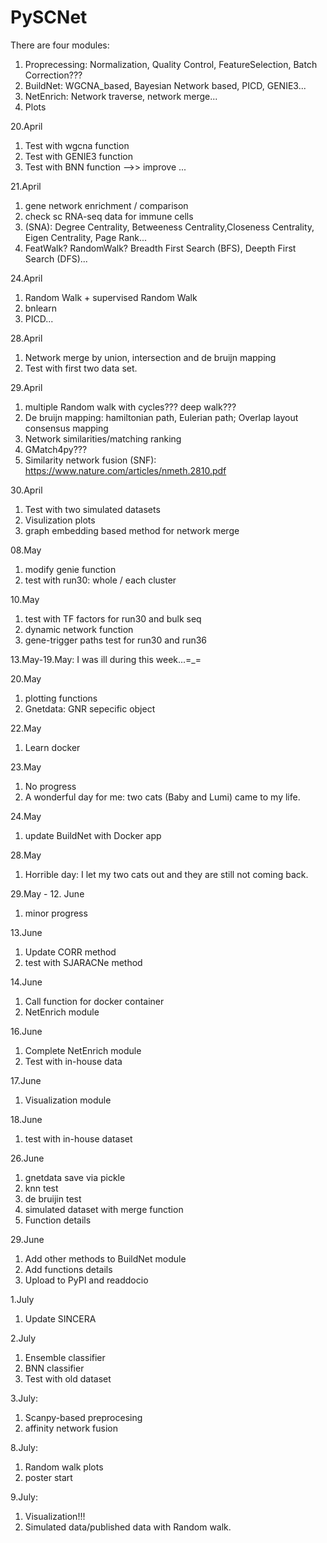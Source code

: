 # PySCNet
There are four modules:
1) Proprecessing: Normalization, Quality Control, FeatureSelection, Batch Correction???
2) BuildNet: WGCNA_based, Bayesian Network based, PICD, GENIE3...
3) NetEnrich: Network traverse, network merge...
4) Plots

20.April
1) Test with wgcna function
2) Test with GENIE3 function
3) Test with BNN function -->> improve
...

21.April
1) gene network enrichment / comparison
2) check sc RNA-seq data for immune cells
3) (SNA): Degree Centrality, Betweeness Centrality,Closeness Centrality, Eigen Centrality, Page Rank...
4) FeatWalk? RandomWalk? Breadth First Search (BFS), Deepth First Search (DFS)...

24.April
1) Random Walk + supervised Random Walk
2) bnlearn
3) PICD...

28.April
1) Network merge by union, intersection and de bruijn mapping
2) Test with first two data set.

29.April
1) multiple Random walk with cycles??? deep walk???
2) De bruijn mapping: hamiltonian path, Eulerian path; Overlap layout consensus mapping
3) Network similarities/matching ranking
4) GMatch4py???
5) Similarity network fusion (SNF): https://www.nature.com/articles/nmeth.2810.pdf

30.April
1) Test with two simulated datasets
2) Visulization plots
3) graph embedding based method for network merge

08.May
1) modify genie function
2) test with run30: whole / each cluster

10.May
1) test with TF factors for run30 and bulk seq
2) dynamic network function
3) gene-trigger paths test for run30 and run36

13.May-19.May: I was ill during this week...=_=

20.May
1) plotting functions
2) Gnetdata: GNR sepecific object

22.May
1) Learn docker

23.May
1) No progress
2) A wonderful day for me: two cats (Baby and Lumi) came to my life.

24.May
1) update BuildNet with Docker app

28.May
1) Horrible day: I let my two cats out and they are still not coming back.

29.May - 12. June
1) minor progress

13.June
1) Update CORR method
2) test with SJARACNe method

14.June
1) Call function for docker container
2) NetEnrich module

16.June
1) Complete NetEnrich module
2) Test with in-house data

17.June
1) Visualization module

18.June
1) test with in-house dataset

26.June
1) gnetdata save via pickle
2) knn test
3) de bruijin test
4) simulated dataset with merge function
5) Function details

29.June
1) Add other methods to BuildNet module
2) Add functions details
3) Upload to PyPI and readdocio

1.July
1) Update SINCERA

2.July
1) Ensemble classifier
2) BNN classifier
3) Test with old dataset

3.July:
1) Scanpy-based preprocesing
2) affinity network fusion

8.July:
1) Random walk plots
2) poster start

9.July:
1) Visualization!!!
2) Simulated data/published data with Random walk.